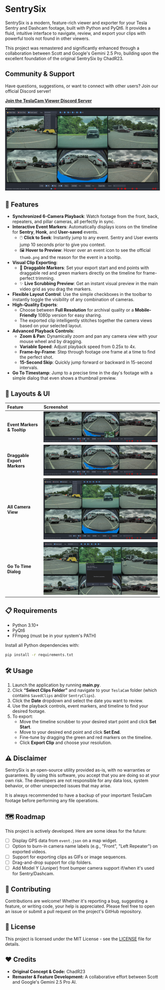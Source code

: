 # SentrySix 

SentrySix  is a modern, feature-rich viewer and exporter for your Tesla Sentry and Dashcam footage, built with Python and PyQt6. It provides a fluid, intuitive interface to navigate, review, and export your clips with powerful tools not found in other viewers.

This project was remastered and significantly enhanced through a collaboration between Scott and Google's Gemini 2.5 Pro, building upon the excellent foundation of the original SentrySix by ChadR23.

## Community & Support

Have questions, suggestions, or want to connect with other users? Join our official Discord server!

**[Join the TeslaCam Viewer Discord Server](https://discord.com/invite/9qzezvwdnt)**

![SentrySix UI Overview](Screenshots/All_cams.png)

## 🚀 Features

-   **Synchronized 6-Camera Playback**: Watch footage from the front, back, repeaters, and pillar cameras, all perfectly in sync.
-   **Interactive Event Markers**: Automatically displays icons on the timeline for **Sentry**, **Honk**, and **User-saved** events.
    -   🖱️ **Click to Seek**: Instantly jump to any event. Sentry and User events jump 10 seconds prior to give you context.
    -   🖼️ **Hover to Preview**: Hover over an event icon to see the official `thumb.png` and the reason for the event in a tooltip.
-   **Visual Clip Exporting**:
    -   🚩 **Draggable Markers**: Set your export start and end points with draggable red and green markers directly on the timeline for frame-perfect trimming.
    -   ✨ **Live Scrubbing Preview**: Get an instant visual preview in the main video grid as you drag the markers.
-   **Flexible Layout Control**: Use the simple checkboxes in the toolbar to instantly toggle the visibility of any combination of cameras.
-   **High-Quality Exports**:
    -   Choose between **Full Resolution** for archival quality or a **Mobile-Friendly** 1080p version for easy sharing.
    -   The exported clip intelligently stitches together the camera views based on your selected layout.
-   **Advanced Playback Controls**:
    -   **Zoom & Pan**: Dynamically zoom and pan any camera view with your mouse wheel and by dragging.
    -   **Variable Speed**: Adjust playback speed from 0.25x to 4x.
    -   **Frame-by-Frame**: Step through footage one frame at a time to find the perfect shot.
    -   **15-Second Skip**: Quickly jump forward or backward in 15-second intervals.
-   **Go To Timestamp**: Jump to a precise time in the day's footage with a simple dialog that even shows a thumbnail preview.

## 📸 Layouts & UI

| Feature | Screenshot |
| :--- | :--- |
| **Event Markers & Tooltip** | ![Event Markers & Tooltip](Screenshots/even_Markers.png) |
| **Draggable Export Markers** | ![Draggable Export Marker](Screenshots/export_markers.png) |
| **All Camera View** | ![All Camera View](Screenshots/All_cams.png) |
| **Go To Time Dialog** | ![Timestamp Preview](Screenshots/go_to_time.png) |

## 📋 Requirements

-   Python 3.10+
-   PyQt6
-   FFmpeg (must be in your system's PATH)

Install all Python dependencies with:

```bash
pip install -r requirements.txt
```

## 🛠️ Usage

1.  Launch the application by running **main.py**.
2.  Click **“Select Clips Folder”** and navigate to your `TeslaCam` folder (which contains `SavedClips` and/or `SentryClips`).
3.  Click the **Date** dropdown and select the date you want to review.
4.  Use the playback controls, event markers, and timeline to find your desired footage.
5.  To export:
    -   Move the timeline scrubber to your desired start point and click **Set Start**.
    -   Move to your desired end point and click **Set End**.
    -   Fine-tune by dragging the green and red markers on the timeline.
    -   Click **Export Clip** and choose your resolution.

## ⚠️ Disclaimer

SentrySix is an open-source utility provided as-is, with no warranties or guarantees. By using this software, you accept that you are doing so at your own risk. The developers are not responsible for any data loss, system behavior, or other unexpected issues that may arise.

It is always recommended to have a backup of your important TeslaCam footage before performing any file operations.

## 🗺️ Roadmap

This project is actively developed. Here are some ideas for the future:

-   [ ] Display GPS data from `event.json` on a map widget.
-   [ ] Option to burn-in camera name labels (e.g., "Front", "Left Repeater") on exported videos.
-   [ ] Support for exporting clips as GIFs or image sequences.
-   [ ] Drag-and-drop support for clip folders.
-   [ ] Add Model Y (Juniper) front bumper camera support if/when it's used for Sentry/Dashcam.

## 🙌 Contributing

Contributions are welcome! Whether it's reporting a bug, suggesting a feature, or writing code, your help is appreciated. Please feel free to open an issue or submit a pull request on the project's GitHub repository.

## 📜 License

This project is licensed under the MIT License - see the [LICENSE](LICENSE) file for details.

## ❤️ Credits

-   **Original Concept & Code:** ChadR23
-   **Remaster & Feature Development:** A collaborative effort between Scott and Google's Gemini 2.5 Pro AI.
